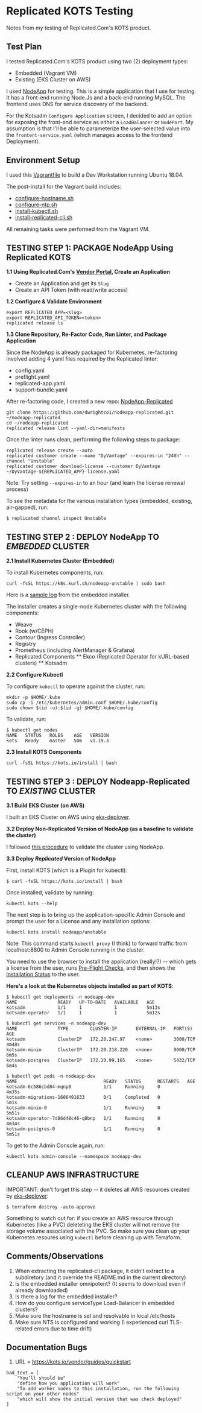# Replicated KOTS Testing
Notes from my testing of Replicated.Com's KOTS product.

## Test Plan
I tested Replicated.Com's KOTS product using two (2) deployment types:
* Embedded (Vagrant VM)
* Existing (EKS Cluster on AWS)

I used [NodeApp](https://github.com/dwrightco1/nodeapp) for testing.  This is a simple application that I use for testing.  It has a front-end running Node.Js and a back-end running MySQL.  The frontend uses DNS for service discovery of the backend.

For the Kotsadm `Configure Application` screen, I decided to add an option for exposing the front-end service as either a `LoadBalancer` or `NodePort`.  My assumption is that I'll be able to parameterize the user-selected value into the `frontent-service.yaml` (which manages access to the frontend Deployment).

## Environment Setup
I used this [Vagrantfile](vagrant/Vagrantfile) to build a Dev Workstation running Ubuntu 18.04.

The post-install for the Vagrant build includes:
* [configure-hostname.sh](vagrant/scripts/configure-hostname.sh)
* [configure-ntp.sh](vagrant/scripts/configure-ntp.sh)
* [install-kubectl.sh](vagrant/scripts/install-terraform-aws.sh)
* [install-replicated-cli.sh](vagrant/scripts/install-replicated-cli.sh)

All remaining tasks were performed from the Vagrant VM.

## TESTING STEP 1: PACKAGE NodeApp Using Replicated KOTS

**1.1 Using Replicated.Com's [Vendor Portal](https://vendor.replicated.com), Create an Application**

* Create an Application and get its `Slug`
* Create an API Token (with read/write access)

**1.2 Configure & Validate Environment**

```
export REPLICATED_APP=<slug>
export REPLICATED_API_TOKEN=<token>
replicated release ls
```

**1.3 Clone Repository, Re-Factor Code, Run Linter, and Package Application**

Since the NodeApp is already packaged for Kubernetes, re-factoring involved adding 4 yaml files required by the Replicated linter:
* config.yaml
* preflight.yaml
* replicated-app.yaml
* support-bundle.yaml

After re-factoring code, I created a new repo: [NodeApp-Replicated](https://github.com/dwrightco1/nodeapp-replicated.git)
```
git clone https://github.com/dwrightco1/nodeapp-replicated.git ~/nodeapp-replicated
cd ~/nodeapp-replicated
replicated release lint --yaml-dir=manifests
```

Once the linter runs clean, performing the following steps to package:
```
replicated release create --auto
replicated customer create --name "DyVantage" --expires-in "240h" --channel "Unstable"
replicated customer download-license --customer DyVantage ~/DyVantage-${REPLICATED_APP}-license.yaml
```

Note: Try setting `--expires-in` to an hour (and learn the license renewal process)

To see the metadata for the various installation types (embedded, existing, air-gapped), run:
```
$ replicated channel inspect Unstable
```

## TESTING STEP 2 : DEPLOY NodeApp TO *EMBEDDED* CLUSTER

**2.1 Install Kubernetes Cluster (Embedded)**

To install Kubernetes components, run:
```
curl -fsSL https://k8s.kurl.sh/nodeapp-unstable | sudo bash
```

Here is a [sample log](kots-install.log) from the embedded installer.

The installer creates a single-node Kubernetes cluster with the following components:
* Weave
* Rook (w/CEPH)
* Contour (Ingress Controller)
* Registry
* Prometheus (including AlertManager & Grafana)
* Replicated Components
** Ekco (Replicated Operator for kURL-based clusters)
** Kotsadm

**2.2 Configure Kubectl**

To configure `kubectl` to operate against the cluster, run:
```
mkdir -p $HOME/.kube
sudo cp -i /etc/kubernetes/admin.conf $HOME/.kube/config
sudo chown $(id -u):$(id -g) $HOME/.kube/config
```

To validate, run:
```
$ kubectl get nodes
NAME   STATUS   ROLES    AGE   VERSION
kots   Ready    master   50m   v1.19.3
```

**2.3 Install KOTS Components**

```
curl -fsSL https://kots.io/install | bash
```

## TESTING STEP 3 : DEPLOY Nodeapp-Replicated TO *EXISTING* CLUSTER

**3.1 Build EKS Cluster (on AWS)**

I built an EKS Cluster on AWS using [eks-deployer](https://github.com/dyvantage/eks-deployer).

**3.2 Deploy Non-Replicated Version of NodeApp (as a baseline to validate the cluster)**

I followed [this procedure](VALIDATE-NODEAPP.md) to validate the cluster using NodeApp.

**3.3 Deploy *Replicated* Version of NodeApp**

First, install KOTS (which is a Plugin for kubectl):
```
$ curl -fsSL https://kots.io/install | bash
```

Once installed, validate by running:
```
kubectl kots --help
```

The next step is to bring up the application-specific Admin Console and prompt the user for a License and any installation options:
```
kubectl kots install nodeapp/unstable
```
Note: This command starts `kubectl proxy` (I think) to forward traffic from localhost:8800 to Admin Console running in the cluster.

You need to use the browser to install the application (really!?) -- which gets a license from the user, runs [Pre-Flight Checks](img/nodeapp-preflight-checks.png), and then shows the [Installation Status](img/nodeapp-install-success.png) to the user.

**Here's a look at the Kubernetes objects installed as part of KOTS**:
```
$ kubectl get deployments -n nodeapp-dev
NAME               READY   UP-TO-DATE   AVAILABLE   AGE
kotsadm            1/1     1            1           5m13s
kotsadm-operator   1/1     1            1           5m12s

$ kubectl get services -n nodeapp-dev
NAME               TYPE        CLUSTER-IP       EXTERNAL-IP   PORT(S)    AGE
kotsadm            ClusterIP   172.20.247.97    <none>        3000/TCP   4m48s
kotsadm-minio      ClusterIP   172.20.218.220   <none>        9000/TCP   6m5s
kotsadm-postgres   ClusterIP   172.20.99.165    <none>        5432/TCP   6m4s

$ kubectl get pods -n nodeapp-dev
NAME                                READY   STATUS      RESTARTS   AGE
kotsadm-6c586cbd84-mqnp8            1/1     Running     0          4m35s
kotsadm-migrations-1606491633       0/1     Completed   0          5m1s
kotsadm-minio-0                     1/1     Running     0          5m51s
kotsadm-operator-7d86d48c46-q8bnp   1/1     Running     0          4m34s
kotsadm-postgres-0                  1/1     Running     0          5m51s
```

To get to the Admin Console again, run:
```
kubectl kots admin-console --namespace nodeapp-dev
```

## CLEANUP AWS INFRASTRUCTURE
IMPORTANT: don't forget this step -- it deletes all AWS resources created by [eks-deployer](https://github.com/dyvantage/eks-deployer):
```
$ terraform destroy -auto-approve
```

Something to watch out for: if you create an AWS resource through Kubernetes (like a PVC) deleteting the EKS cluster will not remove the storage volume associated with the PVC.  So make sure you clean up your Kubernetes resoures using `kubectl` before cleaning up with Terraform.

## Comments/Observations
1. When extracting the replicated-cli package, it didn't extract to a subdiretory (and it override the README.md in the current directory)
2. Is the embedded installer omnipotent?  (It seems to download even if already downloaded)
3. Is there a log for the embedded installer?
4. How do you configure serviceType Load-Balancer in embedded clusters?
5. Make sure the hostname is set and resolvable in local /etc/hosts
6. Make sure NTS is configured and working (I experienced curl TLS-related errors due to time drift)

## Documentation Bugs
1. URL = https://kots.io/vendor/guides/quickstart
```
bad_text = [
	"You’ll should be"
	"define how you application will work"
	"To add worker nodes to this installation, run the following script on your other nodes"
	"which will show the initial version that was check deployed"
]
```

